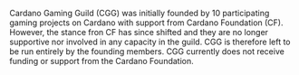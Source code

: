 Cardano Gaming Guild (CGG) was initially founded by 10 participating gaming projects on Cardano with support from Cardano Foundation (CF). However, the stance fron CF has since shifted and they are no longer supportive nor involved in any capacity in the guild. CGG is therefore left to be run entirely by the founding members. CGG currently does not receive funding or support from the Cardano Foundation.